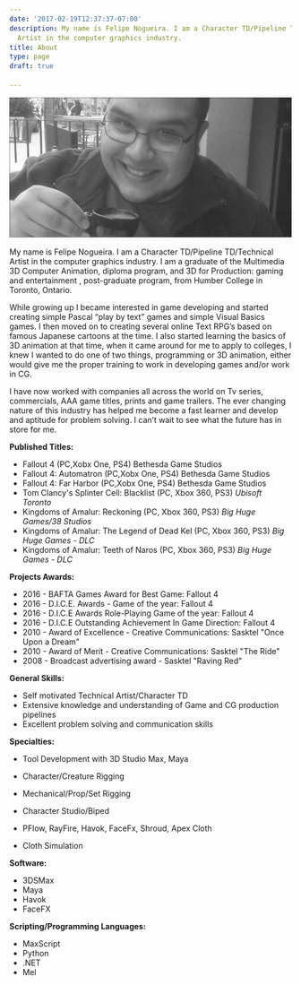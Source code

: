 ```yaml
---
date: '2017-02-19T12:37:37-07:00'
description: My name is Felipe Nogueira. I am a Character TD/Pipeline TD/Technical
  Artist in the computer graphics industry.
title: About
type: page
draft: true

---
```

![](/uploads/2017/02/21/aboutmeop.jpg)

My name is Felipe Nogueira. I am a Character TD/Pipeline TD/Technical Artist in the computer graphics industry. I am a graduate of the Multimedia 3D Computer Animation, diploma program, and 3D for Production: gaming and entertainment , post-graduate program, from Humber College in Toronto, Ontario.

While growing up I became interested in game developing and started creating simple Pascal “play by text” games and simple Visual Basics games. I then moved on to creating several online Text RPG’s based on famous Japanese cartoons at the time. I also started learning the basics of 3D animation at that time, when it came around for me to apply to colleges, I knew I wanted to do one of two things, programming or 3D animation, either would give me the proper training to work in developing games and/or work in CG.

I have now worked with companies all across the world on Tv series, commercials, AAA game titles, prints and game trailers. The ever changing nature of this industry has helped me become a fast learner and develop and aptitude for problem solving. I can’t wait to see what the future has in store for me.

**Published Titles:**

*   Fallout 4 (PC,Xobx One, PS4) Bethesda Game Studios
*   Fallout 4: Automatron (PC,Xobx One, PS4) Bethesda Game Studios
*   Fallout 4: Far Harbor (PC,Xobx One, PS4) Bethesda Game Studios
*   Tom Clancy's Splinter Cell: Blacklist (PC, Xbox 360, PS3) _Ubisoft Toronto_
*   Kingdoms of Amalur: Reckoning (PC, Xbox 360, PS3) _Big Huge Games/38 Studios_
*   Kingdoms of Amalur: The Legend of Dead Kel (PC, Xbox 360, PS3) _Big Huge Games - DLC_
*   Kingdoms of Amalur: Teeth of Naros (PC, Xbox 360, PS3) _Big Huge Games - DLC_

**Projects Awards:**

*   2016 - BAFTA Games Award for Best Game: Fallout 4
*   2016 - D.I.C.E. Awards - Game of the year: Fallout 4
*   2016 - D.I.C.E Awards Role-Playing Game of the year: Fallout 4
*   2016 - D.I.C.E Outstanding Achievement In Game Direction: Fallout 4
*   2010 - Award of Excellence - Creative Communications: Sasktel "Once Upon a Dream"
*   2010 - Award of Merit - Creative Communications: Sasktel "The Ride"
*   2008 - Broadcast advertising award - Sasktel "Raving Red"

**General Skills:**

*   Self motivated Technical Artist/Character TD
*   Extensive knowledge and understanding of Game and CG production pipelines
*   Excellent problem solving and communication skills

**Specialties:**

*   Tool Development with 3D Studio Max, Maya  

*   Character/Creature Rigging
*   Mechanical/Prop/Set Rigging
*   Character Studio/Biped
*   PFlow, RayFire, Havok, FaceFx, Shroud, Apex Cloth
*   Cloth Simulation

**Software:**

*   3DSMax
*   Maya
*   Havok
*   FaceFX

**Scripting/Programming Languages:**

*   MaxScript
*   Python
*   .NET
*   Mel